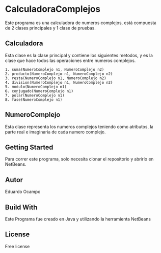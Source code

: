 # CalculadoraComplejos
Este programa es una calculadora de numeros complejos, está compuesta de 2 clases principales y 1 clase de pruebas.

## Calculadora
Esta clase es la clase principal y contiene los siguientes metodos, y es la clase que hace todos las operaciones entre numeros complejos.

	1. suma(NumeroComplejo n1, NumeroComplejo n2)
	2. producto(NumeroComplejo n1, NumeroComplejo n2)
	3. resta(NumeroComplejo n1, NumeroComplejo n2)
	4. division(NumeroComplejo n1, NumeroComplejo n2)
	5. modulo(NumeroComplejo n1)
	6. conjugado(NumeroComplejo n1)
	7. polar(NumeroComplejo n1)
	8. fase(NumeroComplejo n1)
	
## NumeroComplejo
Esta clase representa los numeros complejos teniendo como atributos, la parte real e imaginaria de cada numero complejo.

## Getting Started
Para correr este programa, solo necesita clonar el repositorio y abrirlo en NetBeans.

## Autor
Eduardo Ocampo

## Build With
Este Programa fue creado en Java y utilizando la herramienta NetBeans

## License 
Free license
